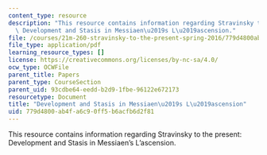 ```yaml
---
content_type: resource
description: "This resource contains information regarding Stravinsky to the present:\
  \ Development and Stasis in Messiaen\u2019s L\u2019ascension."
file: /courses/21m-260-stravinsky-to-the-present-spring-2016/779d4800ab4fa6c90ff5b6acfb6d2f81_MIT21M_260S16_Development.pdf
file_type: application/pdf
learning_resource_types: []
license: https://creativecommons.org/licenses/by-nc-sa/4.0/
ocw_type: OCWFile
parent_title: Papers
parent_type: CourseSection
parent_uid: 93cdbe64-eedd-b2d9-1fbe-96122e672173
resourcetype: Document
title: "Development and Stasis in Messiaen\u2019s L\u2019ascension"
uid: 779d4800-ab4f-a6c9-0ff5-b6acfb6d2f81
---
```

This resource contains information regarding Stravinsky to the present: Development and Stasis in Messiaen’s L’ascension.